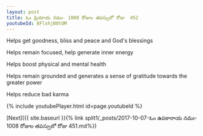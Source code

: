 ```yaml
---
layout: post
title: ఓం ప్రియాయ నమః- 1008 రోజుల తపస్సులో రోజు  452
youtubeId: 8FlxhjB0tOM
---
```

 
 
Helps get goodness, bliss and peace and God's blessings
 
Helps remain focused, help generate inner energy 
 
Helps boost physical and mental health 
 
Helps remain grounded and generates a sense of gratitude towards the greater power 
 
Helps reduce bad karma
 
 
 
 


{% include youtubePlayer.html id=page.youtubeId %}
 
[Next]({{ site.baseurl }}{% link  split1/_posts/2017-10-07-ఓం ఉపకారాయ నమః- 1008 రోజుల తపస్సులో రోజు  451.md%})
 
